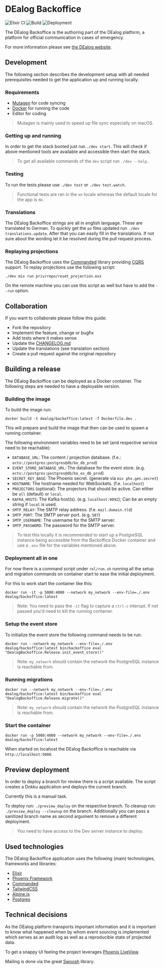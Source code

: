 # DEalog Backoffice

![Elixir CI](https://github.com/DEalog/backoffice/workflows/Elixir/badge.svg)
![Build](https://github.com/DEalog/backoffice/workflows/Build/badge.svg)
![Deployment](https://github.com/DEalog/backoffice/workflows/Deployment/badge.svg)

The DEalog Backoffice is the authoring part of the DEalog platform, a platform
for official communication in cases of emergency.

For more information please see [the DEalog website](https://dealog.info).

## Development

The following section describes the development setup with all needed
prerequisites needed to get the application up and running locally.

### Requirements

- [Mutagen](https://mutagen.io) for code syncing
- [Docker](https://docker.io) for running the code
- Editor for coding

> Mutagen is mainly used to speed up file sync especially on macOS.

### Getting up and running

In order to get the stack booted just run `./dev start`. This will check if above
mentioned tools are available and accessible then start the stack.

> To get all available commands of the `dev` script run `./dev --help`.

### Testing

To run the tests please use `./dev test` or `./dev test.watch`.

> Functional tests are ran in the `en` locale whereas the default locale for the
> app is `de`.

### Translations

The DEalog Backoffice strings are all in english language. These are translated
to German. To quickly get the `po` files updated run `./dev translations.update`.
After that you can easily fill in the translations. If not sure about the
wording let it be resolved during the pull request process.

### Replaying projections

The DEalog Backoffice uses the [Commanded](https://commanded.io) library
providing [CQRS](https://www.martinfowler.com/bliki/CQRS.html) support. To
replay projections use the following script:

`./dev mix run priv/repo/reset_projection.exs`

On the remote machine you can use this script as well but have to add the
`--run` option.

## Collaboration

If you want to collaborate please follow this guide:

- Fork the repository
- Implement the feature, change or bugfix
- Add tests where it makes sense
- Update the [CHANGELOG.md](CHANGELOG.md)
- Update the translations (see translation section)
- Create a pull request against the original repository

## Building a release

The DEalog Backoffice can be deployed as a Docker container. The following
steps are needed to have a deployable version.

### Building the image

To build the image run:

```
docker build -t dealog/backoffice:latest -f Dockerfile.dev .
```

This will prepare and build the image that then can be used to spawn a
running container.

The following environment variables need to be set (and respective service need
to be reachable):

- `DATABASE_URL`: The content / projection database. (f.e.: `ecto://postgres:postgres@db/bo_db_prod`)
- `EVENT_STORE_DATABASE_URL`: The database for the event store. (e.g. `ecto://postgres:postgres@db/bo_es_db_prod`)
- `SECRET_KEY_BASE`: The Phoenix secret. (generate via `mix phx.gen.secret`)
- `HOSTNAME`: The hostname needed for WebSockets. (f.e. `localhost`)
- `PROJECTORS` (optional): The projectors that should be active. Can either be `all` (default) or `local`.
- `KAFKA_HOSTS`: The Kafka host(s). (e.g. `localhost:9092`); Can be an empty string if `local` is used.
- `SMTP_RELAY`: The SMTP relay address. (f.e. `mail.domain.tld`)
- `SMTP_PORT`: The SMTP server port. (e.g. `587`)
- `SMTP_USERNAME`: The username for the SMTP server.
- `SMTP_PASSWORD`: The password for the SMTP server.

> To test this locally it is recommended to start up a PostgreSQL instance being
> accessible from the Backoffice Docker container and use a `.env` file for the
> variables mentioned above.

### Deployment all in one

For now there is a command script under `rel/run.sh` running all the setup
and migration commands on container start to ease the initial deployment.

For this to work start the container like this:

```
docker run -it -p 5000:4000 --network my_network --env-file=./.env dealog/backoffice:latest
```

> Note: You need to pass the `-it` flag to capture a `ctrl-c` interupt. If not
> passed you'd need to kill the running container.

### Setup the event store

To initialize the event store the following command needs to be run:

```
docker run --network my_network --env-file=./.env dealog/backoffice:latest bin/backoffice eval "DealogBackoffice.Release.init_event_store()"
```

> Note: `my_network` should contain the network the PostgreSQL instance is
> reachable from.

### Running migrations

```
docker run --network my_network --env-file=./.env dealog/backoffice:latest bin/backoffice eval "DealogBackoffice.Release.migrate()"
```

> Note: `my_network` should contain the network the PostgreSQL instance is
> reachable from.

### Start the container

```
docker run -p 5000:4000 --network my_network --env-file=./.env dealog/backoffice:latest
```

When started on locahost the DEalog Backoffice is reachable via
`http://localhost:5000`.

## Preview deployment

In order to deploy a branch for review there is a script available. The script
creates a Dokku application and deploys the current branch.

Currently this is a manual task.

To deploy run: `./preview_deploy` on the respective branch.
To cleanup run: `./preview_deploy --cleanup` on the branch. Additionally you
can pass a sanitized branch name as second argument to remove a different
deployment.

> You need to have access to the Dev server instance to deploy.

## Used technologies

The DEalog Backoffice application uses the following (main) technologies,
frameworks and libraries:

- [Elixir](https://elixir-lang.org)
- [Phoenix Framework](https://phoenixframework.org)
- [Commanded](https://commanded.io)
- [TailwindCSS](https://tailwindcss.com)
- [Alpine.js](https://github.com/alpinejs/alpine)
- [Postgres](https://www.postgresql.org)

## Technical decisions

As the DEalog platform transports important information and it is important to
know what happened when by whom event sourcing is implemented which serves as
an audit log as well as a reproducible state of projected data.

To get a snappy UI feeling the project leverages
[Phoenix LiveView](https://hexdocs.pm/phoenix_live_view/Phoenix.LiveView.html).

Mailing is done via the great [Swoosh](https://hexdocs.pm/swoosh/Swoosh.html) library.

